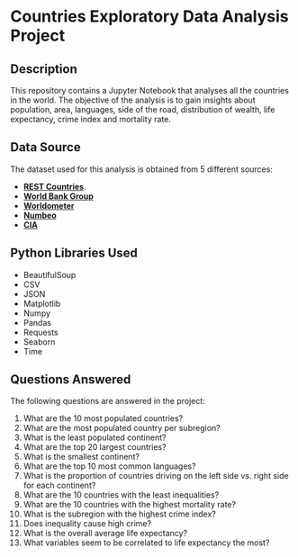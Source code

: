 # Countries Exploratory Data Analysis Project

## Description

This repository contains a Jupyter Notebook that analyses all the countries in the world. The objective of the analysis is to gain insights about population, area, languages, side of the road, distribution of wealth, life expectancy, crime index and mortality rate.

## Data Source

The dataset used for this analysis is obtained from 5 different sources:

- [**REST Countries**](https://restcountries.com/).
- [**World Bank Group**](https://datacatalog.worldbank.org/search/dataset/0038130)
- [**Worldometer**](https://www.worldometers.info/demographics/life-expectancy/)
- [**Numbeo**](https://www.numbeo.com/crime/rankings_by_country.jsp?title=2023)
- [**CIA**](https://www.cia.gov/the-world-factbook/field/death-rate/country-comparison/)

## Python Libraries Used

- BeautifulSoup
- CSV
- JSON
- Matplotlib
- Numpy
- Pandas
- Requests
- Seaborn
- Time

## Questions Answered

The following questions are answered in the project:

1. What are the 10 most populated countries?
2. What are the most populated country per subregion?
3. What is the least populated continent?
4. What are the top 20 largest countries?
5. What is the smallest continent?
6. What are the top 10 most common languages?
7. What is the proportion of countries driving on the left side vs. right side for each continent?
8. What are the 10 countries with the least inequalities?
9. What are the 10 countries with the highest mortality rate?
10. What is the subregion with the highest crime index?
11. Does inequality cause high crime?
12. What is the overall average life expectancy?
13. What variables seem to be correlated to life expectancy the most?
